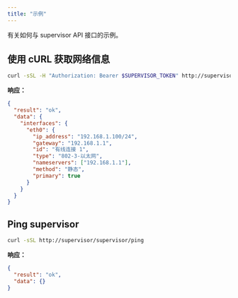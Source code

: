 ```yaml
---
title: "示例"
---
```


有关如何与 supervisor API 接口的示例。

## 使用 cURL 获取网络信息

```bash
curl -sSL -H "Authorization: Bearer $SUPERVISOR_TOKEN" http://supervisor/network/info
```

**响应：**

```json
{
  "result": "ok",
  "data": {
    "interfaces": {
      "eth0": {
        "ip_address": "192.168.1.100/24",
        "gateway": "192.168.1.1",
        "id": "有线连接 1",
        "type": "802-3-以太网",
        "nameservers": ["192.168.1.1"],
        "method": "静态",
        "primary": true
      }
    }
  }
}
```

## Ping supervisor

```bash
curl -sSL http://supervisor/supervisor/ping
```

**响应：**

```json
{
  "result": "ok",
  "data": {}
}